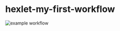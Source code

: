 # hexlet-my-first-workflow

![example workflow](https://github.com/shabelnikilya/hexlet-my-first-workflow/actions/workflows/hello-world.yml/badge.svg)